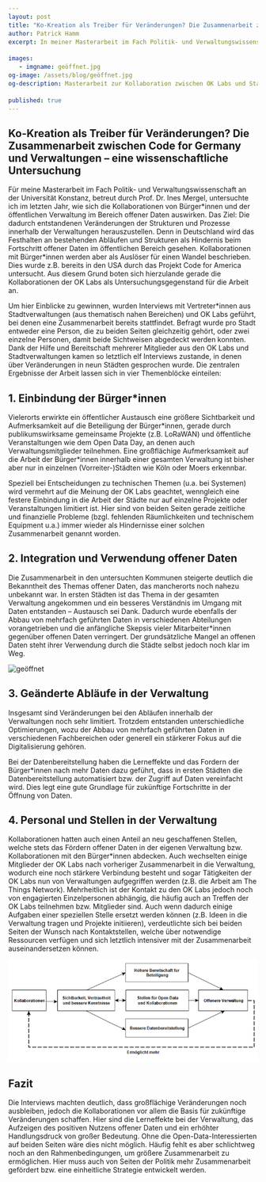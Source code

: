 ```yaml
---
layout: post
title: "Ko-Kreation als Treiber für Veränderungen? Die Zusammenarbeit zwischen Code for Germany und Verwaltungen – eine wissenschaftliche Untersuchung"
author: Patrick Hamm
excerpt: In meiner Masterarbeit im Fach Politik- und Verwaltungswissenschaften habe ich Interviews mit Vertreter\*innen aus verschiedenen Stadtverwaltungen und den OK Labs von Code for Germany geführt. Ich wollte herausfinden, ob und wie die Kollaborationen zwischen Ehrenamtlichen in den Labs und den Verwaltungen zu einem internen Wandel geführt haben (u.a. im Umgang mit offenen Daten). Meine Ergebnisse zeigen erste Erfolge und zukünftige Baustellen auf.

images:
   - imgname: geöffnet.jpg
og-image: /assets/blog/geöffnet.jpg
og-description: Masterarbeit zur Kollaboration zwischen OK Labs und Stadtverwaltungen. Wie wirkt sich das auf den Umgang mit Offenen Daten aus?

published: true
---
```

## Ko-Kreation als Treiber für Veränderungen? Die Zusammenarbeit zwischen Code for Germany und Verwaltungen – eine wissenschaftliche Untersuchung

Für meine Masterarbeit im Fach Politik- und Verwaltungswissenschaft an der Universität Konstanz, betreut durch Prof. Dr. Ines Mergel, untersuchte ich im letzten Jahr, wie sich die Kollaborationen von Bürger\*innen und der öffentlichen Verwaltung im Bereich offener Daten auswirken. Das Ziel: Die dadurch entstandenen Veränderungen der Strukturen und Prozesse innerhalb der Verwaltungen herauszustellen. Denn in Deutschland wird das Festhalten an bestehenden Abläufen und Strukturen als Hindernis beim Fortschritt offener Daten im öffentlichen Bereich gesehen. Kollaborationen mit Bürger\*innen werden aber als Auslöser für einen Wandel beschrieben. Dies wurde z.B. bereits in den USA durch das Projekt Code for America untersucht. Aus diesem Grund boten sich hierzulande gerade die Kollaborationen der OK Labs als Untersuchungsgegenstand für die Arbeit an.

Um hier Einblicke zu gewinnen, wurden Interviews mit Vertreter\*innen aus Stadtverwaltungen (aus thematisch nahen Bereichen) und OK Labs geführt, bei denen eine Zusammenarbeit bereits stattfindet. Befragt wurde pro Stadt entweder eine Person, die zu beiden Seiten gleichzeitig gehört, oder zwei einzelne Personen, damit beide Sichtweisen abgedeckt werden konnten. Dank der Hilfe und Bereitschaft mehrerer Mitglieder aus den OK Labs und Stadtverwaltungen kamen so letztlich elf Interviews zustande, in denen über Veränderungen in neun Städten gesprochen wurde. Die zentralen Ergebnisse der Arbeit lassen sich in vier Themenblöcke einteilen:

## 1. Einbindung der Bürger\*innen

Vielerorts erwirkte ein öffentlicher Austausch eine größere Sichtbarkeit und Aufmerksamkeit auf die Beteiligung der Bürger\*innen, gerade durch publikumswirksame gemeinsame Projekte (z.B. LoRaWAN) und öffentliche Veranstaltungen wie dem Open Data Day, an denen auch Verwaltungsmitglieder teilnehmen. Eine großflächige Aufmerksamkeit auf die Arbeit der Bürger\*innen innerhalb einer gesamten Verwaltung ist bisher aber nur in einzelnen (Vorreiter-)Städten wie Köln oder Moers erkennbar.

Speziell bei Entscheidungen zu technischen Themen (u.a. bei Systemen) wird vermehrt auf die Meinung der OK Labs geachtet, wenngleich eine festere Einbindung in die Arbeit der Städte nur auf einzelne Projekte oder Veranstaltungen limitiert ist. Hier sind von beiden Seiten gerade zeitliche und finanzielle Probleme (bzgl. fehlenden Räumlichkeiten und technischem Equipment u.a.) immer wieder als Hindernisse einer solchen Zusammenarbeit genannt worden.

## 2. Integration und Verwendung offener Daten

Die Zusammenarbeit in den untersuchten Kommunen steigerte deutlich die Bekanntheit des Themas offener Daten, das mancherorts noch nahezu unbekannt war. In ersten Städten ist das Thema in der gesamten Verwaltung angekommen und ein besseres Verständnis im Umgang mit Daten entstanden – Austausch sei Dank. Dadurch wurde ebenfalls der Abbau von mehrfach geführten Daten in verschiedenen Abteilungen vorangetrieben und die anfängliche Skepsis vieler Mitarbeiter\*innen gegenüber offenen Daten verringert. Der grundsätzliche Mangel an offenen Daten steht ihrer Verwendung durch die Städte selbst jedoch noch klar im Weg.

![geöffnet](/assets/blog/geöffnet.jpg)

## 3. Geänderte Abläufe in der Verwaltung

Insgesamt sind Veränderungen bei den Abläufen innerhalb der Verwaltungen noch sehr limitiert. Trotzdem entstanden unterschiedliche Optimierungen, wozu der Abbau von mehrfach geführten Daten in verschiedenen Fachbereichen oder generell ein stärkerer Fokus auf die Digitalisierung gehören. 

Bei der Datenbereitstellung haben die Lerneffekte und das Fordern der Bürger\*innen nach mehr Daten dazu geführt, dass in ersten Städten die Datenbereitstellung automatisiert bzw. der Zugriff auf Daten vereinfacht wird. Dies legt eine gute Grundlage für zukünftige Fortschritte in der Öffnung von Daten.

## 4. Personal und Stellen in der Verwaltung

Kollaborationen hatten auch einen Anteil an neu geschaffenen Stellen, welche stets das Fördern offener Daten in der eigenen Verwaltung bzw. Kollaborationen mit den Bürger\*innen abdecken. Auch wechselten einige Mitglieder der OK Labs nach vorheriger Zusammenarbeit in die Verwaltung, wodurch eine noch stärkere Verbindung besteht und sogar Tätigkeiten der OK Labs nun von Verwaltungen aufgegriffen werden (z.B. die Arbeit am The Things Network). Mehrheitlich ist der Kontakt zu den OK Labs jedoch noch von engagierten Einzelpersonen abhängig, die häufig auch an Treffen der OK Labs teilnehmen bzw. Mitglieder sind. Auch wenn dadurch einige Aufgaben einer speziellen Stelle ersetzt werden können (z.B. Ideen in die Verwaltung tragen und Projekte initiieren), verdeutlichte sich bei beiden Seiten der Wunsch nach Kontaktstellen, welche über notwendige Ressourcen verfügen und sich letztlich intensiver mit der Zusammenarbeit auseinandersetzen können.

![Grafik-Zusammenarbeit-Labs-Verwaltungen](assets/blog/Grafik-Zusammenarbeit-Labs-Verwaltungen.png)

## Fazit

Die Interviews machten deutlich, dass großflächige Veränderungen noch ausbleiben, jedoch die Kollaborationen vor allem die Basis für zukünftige Veränderungen schaffen. Hier sind die Lerneffekte bei der Verwaltung, das Aufzeigen des positiven Nutzens offener Daten und ein erhöhter Handlungsdruck von großer Bedeutung. Ohne die Open-Data-Interessierten auf beiden Seiten wäre dies nicht möglich. Häufig fehlt es aber schlichtweg noch an den Rahmenbedingungen, um größere Zusammenarbeit zu ermöglichen. Hier muss auch von Seiten der Politik mehr Zusammenarbeit gefördert bzw. eine einheitliche Strategie entwickelt werden.
